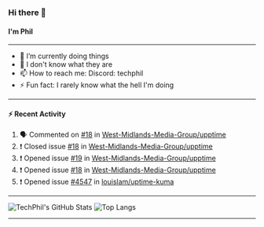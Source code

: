 ### Hi there 👋
#### I'm Phil

---

- 🔭 I’m currently doing things
- 🌱 I don't know what they are
- 📫 How to reach me: Discord: techphil
- ⚡ Fun fact: I rarely know what the hell I'm doing

---

#### ⚡ Recent Activity
<!--START_SECTION:activity-->
1. 🗣 Commented on [#18](https://github.com//West-Midlands-Media-Group/upptime/issues/18) in [West-Midlands-Media-Group/upptime](https://github.com//West-Midlands-Media-Group/upptime)
2. ❗️ Closed issue [#18](https://github.com//West-Midlands-Media-Group/upptime/issues/18) in [West-Midlands-Media-Group/upptime](https://github.com//West-Midlands-Media-Group/upptime)
3. ❗️ Opened issue [#19](https://github.com//West-Midlands-Media-Group/upptime/issues/19) in [West-Midlands-Media-Group/upptime](https://github.com//West-Midlands-Media-Group/upptime)
4. ❗️ Opened issue [#18](https://github.com//West-Midlands-Media-Group/upptime/issues/18) in [West-Midlands-Media-Group/upptime](https://github.com//West-Midlands-Media-Group/upptime)
5. ❗️ Opened issue [#4547](https://github.com//louislam/uptime-kuma/issues/4547) in [louislam/uptime-kuma](https://github.com//louislam/uptime-kuma)
<!--END_SECTION:activity-->

---

![TechPhil's GitHub Stats](https://github-readme-stats.vercel.app/api?username=techphil&count_private=true)
![Top Langs](https://github-readme-stats.vercel.app/api/top-langs/?username=techphil)

---
